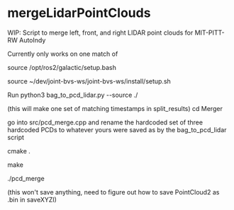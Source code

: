 # mergeLidarPointClouds
WIP: Script to merge left, front, and right LIDAR point clouds for MIT-PITT-RW AutoIndy

Currently only works on one match of 

source /opt/ros2/galactic/setup.bash

source ~/dev/joint-bvs-ws/joint-bvs-ws/install/setup.sh

Run python3 bag_to_pcd_lidar.py --source ./<ros bag file.db3> 

  (this will make one set of matching timestamps in split_results)
cd Merger

go into src/pcd_merge.cpp and rename the hardcoded set of three hardcoded PCDs to whatever yours were saved as by the bag_to_pcd_lidar script

cmake .

make

./pcd_merge 

 (this won't save anything, need to figure out how to save PointCloud2 as .bin in saveXYZI)
